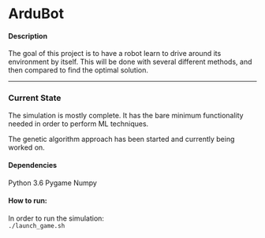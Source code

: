 # ArduBot

#### **Description**  
The goal of this project is to have a robot learn to drive around its environment by itself.
This will be done with several different methods, and then compared to find the optimal solution.

___

### **Current State**
The simulation is mostly complete. It has the bare minimum functionality needed in order to perform ML techniques.

The genetic algorithm approach has been started and currently being worked on.

#### **Dependencies**   
Python 3.6
Pygame
Numpy

#### **How to run:**  
In order to run the simulation:  
`./launch_game.sh`  

#### 